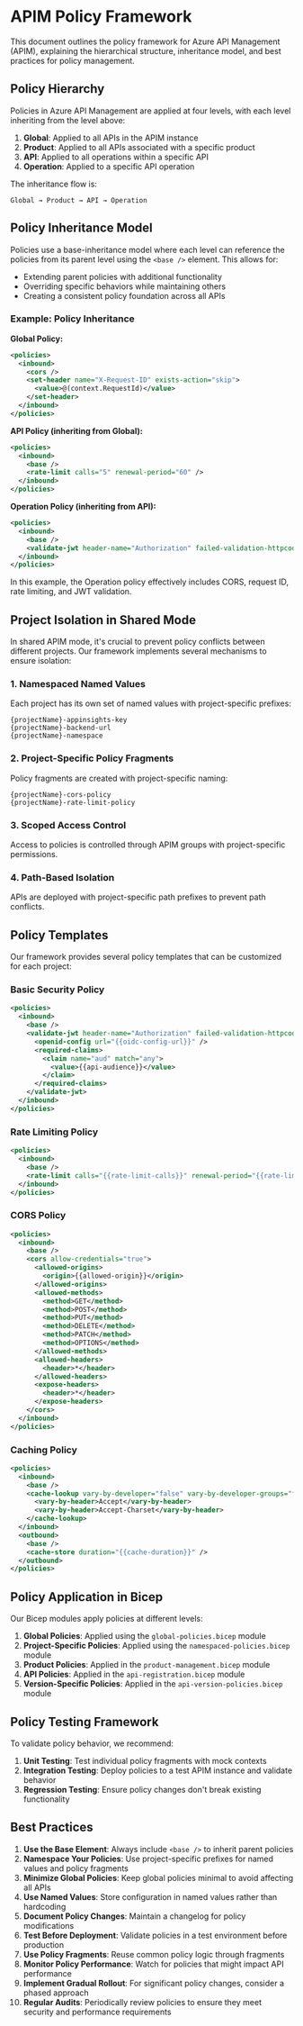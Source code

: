 # APIM Policy Framework

This document outlines the policy framework for Azure API Management (APIM), explaining the hierarchical structure, inheritance model, and best practices for policy management.

## Policy Hierarchy

Policies in Azure API Management are applied at four levels, with each level inheriting from the level above:

1. **Global**: Applied to all APIs in the APIM instance
2. **Product**: Applied to all APIs associated with a specific product
3. **API**: Applied to all operations within a specific API
4. **Operation**: Applied to a specific API operation

The inheritance flow is:
```
Global → Product → API → Operation
```

## Policy Inheritance Model

Policies use a base-inheritance model where each level can reference the policies from its parent level using the `<base />` element. This allows for:

- Extending parent policies with additional functionality
- Overriding specific behaviors while maintaining others
- Creating a consistent policy foundation across all APIs

### Example: Policy Inheritance

**Global Policy:**
```xml
<policies>
  <inbound>
    <cors />
    <set-header name="X-Request-ID" exists-action="skip">
      <value>@(context.RequestId)</value>
    </set-header>
  </inbound>
</policies>
```

**API Policy (inheriting from Global):**
```xml
<policies>
  <inbound>
    <base />
    <rate-limit calls="5" renewal-period="60" />
  </inbound>
</policies>
```

**Operation Policy (inheriting from API):**
```xml
<policies>
  <inbound>
    <base />
    <validate-jwt header-name="Authorization" failed-validation-httpcode="401" />
  </inbound>
</policies>
```

In this example, the Operation policy effectively includes CORS, request ID, rate limiting, and JWT validation.

## Project Isolation in Shared Mode

In shared APIM mode, it's crucial to prevent policy conflicts between different projects. Our framework implements several mechanisms to ensure isolation:

### 1. Namespaced Named Values

Each project has its own set of named values with project-specific prefixes:

```
{projectName}-appinsights-key
{projectName}-backend-url
{projectName}-namespace
```

### 2. Project-Specific Policy Fragments

Policy fragments are created with project-specific naming:

```
{projectName}-cors-policy
{projectName}-rate-limit-policy
```

### 3. Scoped Access Control

Access to policies is controlled through APIM groups with project-specific permissions.

### 4. Path-Based Isolation

APIs are deployed with project-specific path prefixes to prevent path conflicts.

## Policy Templates

Our framework provides several policy templates that can be customized for each project:

### Basic Security Policy
```xml
<policies>
  <inbound>
    <base />
    <validate-jwt header-name="Authorization" failed-validation-httpcode="401">
      <openid-config url="{{oidc-config-url}}" />
      <required-claims>
        <claim name="aud" match="any">
          <value>{{api-audience}}</value>
        </claim>
      </required-claims>
    </validate-jwt>
  </inbound>
</policies>
```

### Rate Limiting Policy
```xml
<policies>
  <inbound>
    <base />
    <rate-limit calls="{{rate-limit-calls}}" renewal-period="{{rate-limit-period}}" />
  </inbound>
</policies>
```

### CORS Policy
```xml
<policies>
  <inbound>
    <base />
    <cors allow-credentials="true">
      <allowed-origins>
        <origin>{{allowed-origin}}</origin>
      </allowed-origins>
      <allowed-methods>
        <method>GET</method>
        <method>POST</method>
        <method>PUT</method>
        <method>DELETE</method>
        <method>PATCH</method>
        <method>OPTIONS</method>
      </allowed-methods>
      <allowed-headers>
        <header>*</header>
      </allowed-headers>
      <expose-headers>
        <header>*</header>
      </expose-headers>
    </cors>
  </inbound>
</policies>
```

### Caching Policy
```xml
<policies>
  <inbound>
    <base />
    <cache-lookup vary-by-developer="false" vary-by-developer-groups="false" downstream-caching-type="none">
      <vary-by-header>Accept</vary-by-header>
      <vary-by-header>Accept-Charset</vary-by-header>
    </cache-lookup>
  </inbound>
  <outbound>
    <base />
    <cache-store duration="{{cache-duration}}" />
  </outbound>
</policies>
```

## Policy Application in Bicep

Our Bicep modules apply policies at different levels:

1. **Global Policies**: Applied using the `global-policies.bicep` module
2. **Project-Specific Policies**: Applied using the `namespaced-policies.bicep` module
3. **Product Policies**: Applied in the `product-management.bicep` module
4. **API Policies**: Applied in the `api-registration.bicep` module
5. **Version-Specific Policies**: Applied in the `api-version-policies.bicep` module

## Policy Testing Framework

To validate policy behavior, we recommend:

1. **Unit Testing**: Test individual policy fragments with mock contexts
2. **Integration Testing**: Deploy policies to a test APIM instance and validate behavior
3. **Regression Testing**: Ensure policy changes don't break existing functionality

## Best Practices

1. **Use the Base Element**: Always include `<base />` to inherit parent policies
2. **Namespace Your Policies**: Use project-specific prefixes for named values and policy fragments
3. **Minimize Global Policies**: Keep global policies minimal to avoid affecting all APIs
4. **Use Named Values**: Store configuration in named values rather than hardcoding
5. **Document Policy Changes**: Maintain a changelog for policy modifications
6. **Test Before Deployment**: Validate policies in a test environment before production
7. **Use Policy Fragments**: Reuse common policy logic through fragments
8. **Monitor Policy Performance**: Watch for policies that might impact API performance
9. **Implement Gradual Rollout**: For significant policy changes, consider a phased approach
10. **Regular Audits**: Periodically review policies to ensure they meet security and performance requirements
